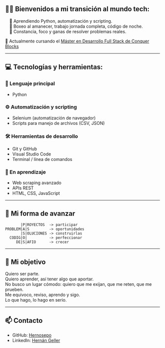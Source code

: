 ## 👋🏻 Bienvenidos a mi transición al mundo tech:

 🐍 Aprendiendo Python, automatización y scripting.  
 🥊 Boxeo al amanecer, trabajo jornada completa, código de noche.  
 🚀 Constancia, foco y ganas de resolver problemas reales.

💾 Actualmente cursando el [Máster en Desarrollo Full Stack de Conquer Blocks](https://www.conquerblocks.com/)

---

## 💻 Tecnologías y herramientas:

### 🐍 Lenguaje principal
- Python

### ⚙️ Automatización y scripting
- Selenium (automatización de navegador)
- Scripts para manejo de archivos (CSV, JSON)

### 🛠️ Herramientas de desarrollo
- Git y GitHub
- Visual Studio Code
- Terminal / línea de comandos

### 🧠 En aprendizaje
- Web scraping avanzado
- APIs REST
- HTML, CSS, JavaScript

---
## 🧭 Mi forma de avanzar

           |P|ROYECTOS  -> participar  
    PROBLEM|A|S         -> oportunidades  
           |S|OLUCIONES -> construirlas  
      CODIG|O|          -> perfeccionar  
         DE|S|AFIO      -> crecer  
        
---

## 🎯 Mi objetivo

Quiero ser parte.  
Quiero aprender, así tener algo que aportar.  
No busco un lugar cómodo: quiero que me exijan, que me reten, que me prueben.  
Me equivoco, reviso, aprendo y sigo.  
Lo que hago, lo hago en serio.

---

## 📫 Contacto

- GitHub: [Hernosepo](https://github.com/Hernosepo)
- LinkedIn: [Hernán Geller](https://www.linkedin.com/in/hernangeller/)
